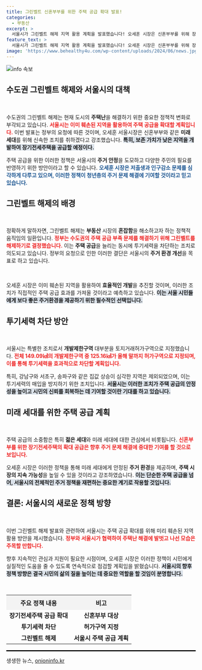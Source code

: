```yaml
---
title: 그린벨트 신혼부부를 위한 주택 공급 확대 발표!
categories:
  - 부동산
excerpt: >
  서울시가 그린벨트 해제 지역 활용 계획을 발표했습니다! 오세훈 시장은 신혼부부를 위해 장기전세주택을 확대 공급하고, 투기 방지를 위한 조치를 강조했습니다. 청년들의 주택 문제 해결을 위해 정부의 요청에 따라 결정됐습니다. 클릭해서 자세히 알아보세요!
feature_text: >
  서울시가 그린벨트 해제 지역 활용 계획을 발표했습니다! 오세훈 시장은 신혼부부를 위해 장기전세주택을 확대 공급하고, 투기 방지를 위한 조치를 강조했습니다. 청년들의 주택 문제 해결을 위해 정부의 요청에 따라 결정됐습니다. 클릭해서 자세히 알아보세요!
image: 'https://www.behealthy4u.com/wp-content/uploads/2024/06/news.jpg'
---
```


<p><img src="https://www.behealthy4u.com/wp-content/uploads/2024/06/news.jpg" alt="info 속보" /></p>

<h2 data-ke-size="size26">수도권 그린벨트 해제와 서울시의 대책</h2>

<p data-ke-size="size16">&nbsp;</p> 

<p>수도권의 그린벨트 해제는 현재 도시의 <strong>주택난</strong>을 해결하기 위한 중요한 정책적 변화로 부각되고 있습니다. <b><span style="color: #ee2323;">서울시는 이미 훼손된 지역을 활용하여 주택 공급을 확대할 계획입니다.</span></b> 이번 발표는 정부의 요청에 따른 것이며, 오세훈 서울시장은 신혼부부와 같은 <strong>미래 세대</strong>를 위해 신속한 조치를 취하겠다고 강조했습니다. <b><span style="background-color: #21538527;">특히, 보존 가치가 낮은 지역을 개발하여 장기전세주택을 공급할 예정이다.</span></b> </p>

<p>주택 공급을 위한 이러한 정책은 서울시의 <strong>주거 안정</strong>을 도모하고 다양한 주민의 필요를 반영하기 위한 방안이라고 할 수 있습니다. <b><span style="color: #1a5490;">오세훈 시장은 저출생과 인구감소 문제를 심각하게 다루고 있으며, 이러한 정책이 청년층의 주거 문제 해결에 기여할 것이라고 믿고 있습니다.</span></b> </p>

<h2>그린벨트 해제의 배경</h2>

<p data-ke-size="size16">&nbsp;</p> 

<p>정확하게 말하자면, 그린벨트 해제는 <strong>부동산</strong> 시장의 <strong>혼잡함</strong>을 해소하고자 하는 정책적 움직임의 일환입니다. <b><span style="color: #ee2323;">정부는 수도권의 주택 공급 부족 문제를 해결하기 위해 그린벨트를 해제하기로 결정했습니다.</span></b> 이는 <strong>주택 공급</strong>을 늘리는 동시에 투기세력을 차단하는 조치로 의도되고 있습니다. 정부의 요청으로 인한 이러한 결단은 서울시의 <strong>주거 환경 개선</strong>을 목표로 하고 있습니다. </p>

<p data-ke-size="size16">&nbsp;</p> 

<p>오세훈 시장은 이미 훼손된 지역을 활용하여 <strong>효율적인 개발</strong>을 추진할 것이며, 이러한 조치가 직접적인 주택 공급 효과를 가져올 것이라고 예측하고 있습니다. <b><span style="background-color: #21538527;">이는 서울 시민들에게 보다 좋은 주거환경을 제공하기 위한 필수적인 선택입니다.</span></b> </p>

<h2>투기세력 차단 방안</h2>

<p data-ke-size="size16">&nbsp;</p> 

<p>서울시는 특별한 조치로서 <strong>개발제한구역</strong> 대부분을 토지거래허가구역으로 지정했습니다. <b><span style="color: #ee2323;">전체 149.09㎢의 개발제한구역 중 125.16㎢가 올해 말까지 허가구역으로 지정되며, 이를 통해 투기세력을 효과적으로 차단할 계획입니다.</span></b> </p>

<p>특히, 강남구와 서초구, 송파구와 같은 집값 상승이 심각한 지역은 제외되었으며, 이는 투기세력의 매입을 방지하기 위한 조치입니다. <b><span style="background-color: #21538527;">서울시는 이러한 조치가 주택 공급의 안정성을 높이고 시민의 신뢰를 회복하는 데 기여할 것이란 기대를 하고 있습니다.</span></b> </p>

<h2>미래 세대를 위한 주택 공급 계획</h2>

<p data-ke-size="size16">&nbsp;</p> 

<p>주택 공급의 소중함은 특히 <strong>젊은 세대</strong>와 미래 세대에 대한 관심에서 비롯됩니다. <b><span style="color: #ee2323;">신혼부부를 위한 장기전세주택의 확대 공급은 향후 주거 문제 해결에 중대한 기여를 할 것으로 보입니다.</span></b> </p>

<p>오세훈 시장은 이러한 정책을 통해 미래 세대에게 안정된 <strong>주거 환경</strong>을 제공하며, <strong>주택 시장의 지속 가능성</strong>을 높일 수 있을 것이라고 강조하였습니다. <b><span style="background-color: #21538527;">이는 단순한 주택 공급을 넘어, 서울시의 전체적인 주거 정책을 재편하는 중요한 계기로 작용할 것입니다.</span></b> </p>

<h2>결론: 서울시의 새로운 정책 방향</h2>

<p data-ke-size="size16">&nbsp;</p> 

<p>이번 그린벨트 해제 발표와 관련하여 서울시는 주택 공급 확대를 위해 미리 훼손된 지역 활용 방안을 제시했습니다. <b><span style="color: #ee2323;">정부와 서울시가 협력하여 주택난 해결에 발벗고 나선 모습은 주목할 만합니다.</span></b> </p>

<p>향후 지속적인 관심과 지원이 필요한 시점이며, 오세훈 시장은 이러한 정책이 시민에게 실질적인 도움을 줄 수 있도록 연속적으로 점검할 계획임을 밝혔습니다. <b><span style="background-color: #21538527;">서울시의 향후 정책 방향은 결국 시민의 삶의 질을 높이는 데 중요한 역할을 할 것임이 분명합니다.</span></b> </p>

<p data-ke-size="size16">&nbsp;</p> 

<table style="width: 100%; border-collapse: collapse;">
    <tr>
        <th style="text-align: center; background-color: #f3f3f3; height: 40px;">주요 정책 내용</th>
        <th style="text-align: center; background-color: #f3f3f3; height: 40px;">비고</th>
    </tr>
    <tr>
        <td style="text-align: center; height: 17px;"><b>장기전세주택 공급 확대</b></td>
        <td style="text-align: center; height: 17px;"><b>신혼부부 대상</b></td>
    </tr>
    <tr>
        <td style="text-align: center; height: 17px;"><b>투기세력 차단</b></td>
        <td style="text-align: center; height: 17px;"><b>허가구역 지정</b></td>
    </tr>
    <tr>
        <td style="text-align: center; height: 17px;"><b>그린벨트 해제</b></td>
        <td style="text-align: center; height: 17px;"><b>서울시 주택 공급 계획</b></td>
    </tr>
</table>

<hr style="border: 1px solid #000;">
생생한 뉴스, <a href="https://onioninfo.kr" rel="dofollow">onioninfo.kr</a>



